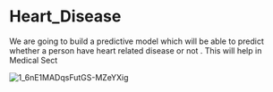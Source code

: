 # Heart_Disease
We are going to build a predictive model which will be able to predict whether a person have heart related disease or not . This will help in Medical Sect


![1_6nE1MADqsFutGS-MZeYXig](https://www.opendei.eu/wp-content/uploads/2019/11/healthcare-sector-opendei-project.jpg)
